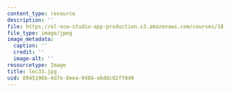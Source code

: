 ```yaml
---
content_type: resource
description: ''
file: https://ol-ocw-studio-app-production.s3.amazonaws.com/courses/18-01sc-single-variable-calculus-fall-2010/8945196b4d7e8eea9484ebddc02ff049_lec33.jpg
file_type: image/jpeg
image_metadata:
  caption: ''
  credit: ''
  image-alt: ''
resourcetype: Image
title: lec33.jpg
uid: 8945196b-4d7e-8eea-9484-ebddc02ff049
---
```

